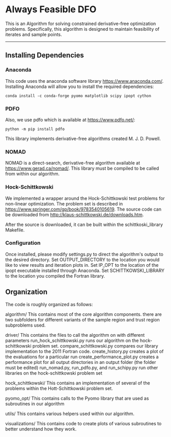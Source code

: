 # Always Feasible DFO

This is an Algorithm for solving constrained derivative-free optimization problems.
Specifically, this algorithm is designed to maintain feasibility of iterates and sample points.

<hr>

## Installing Dependencies


### Anaconda
This code uses the anaconda software library https://www.anaconda.com/.
Installing Anaconda will allow you to install the required dependencies:

```
conda install -c conda-forge pyomo matplotlib scipy ipopt cython
```

### PDFO

Also, we use pdfo which is available at https://www.pdfo.net/:

```
python -m pip install pdfo
```

This library implements derivative-free algorithms created M. J. D. Powell.


### NOMAD

NOMAD is a direct-search, derivative-free algorithm available at https://www.gerad.ca/nomad/.
This library must be compiled to be called from within our algorithm.


### Hock-Schittkowski

We implemented a wrapper around the Hock-Schittkowski test problems for non-linear optimization.
The problem set is described in https://www.springer.com/gp/book/9783540105619.
The source code can be downloaded from http://klaus-schittkowski.de/downloads.htm.

After the source is downloaded, it can be built within the schittkoski_library Makefile.


### Configuration


Once installed, please modify settings.py to direct the algorithm's output to the desired directory.
Set OUTPUT_DIRECTORY to the location you would like to view results and iteration plots in.
Set IP_OPT to the location of the ipopt executable installed through Anaconda.
Set SCHITTKOWSKI_LIBRARY to the location you compiled the Fortran library.



## Organization

The code is roughly organized as follows:

algorithm/
This contains most of the core algorithm components.
there are two subfolders for different variants of the sample region and trust region subproblems used.


driver/
This contains the files to call the algorithm on with different parameters
run_hock_schittkowski.py runs our algorithm on the hock-schittkowski problem set.
compare_schittkowski.py compares our library implementation to the 2011 Fortran code.
create_history.py creates a plot of the evaluations for a particular run
create_performance_plot.py creates a performance plot for all output directories in an output folder (the folder must be edited)
run_nomad.py, run_pdfo.py, and run_schipy.py run other libraries on the hock-schittkowski problem set


hock_schittkowski/
This contains an implementation of several of the problems within the Hott-Schittkowski problem set.

pyomo_opt/
This contains calls to the Pyomo library that are used as subroutines in our algorithm

utils/
This contains various helpers used within our algorithm.

visualizations/
This contains code to create plots of various subroutines to better understand how they work.


